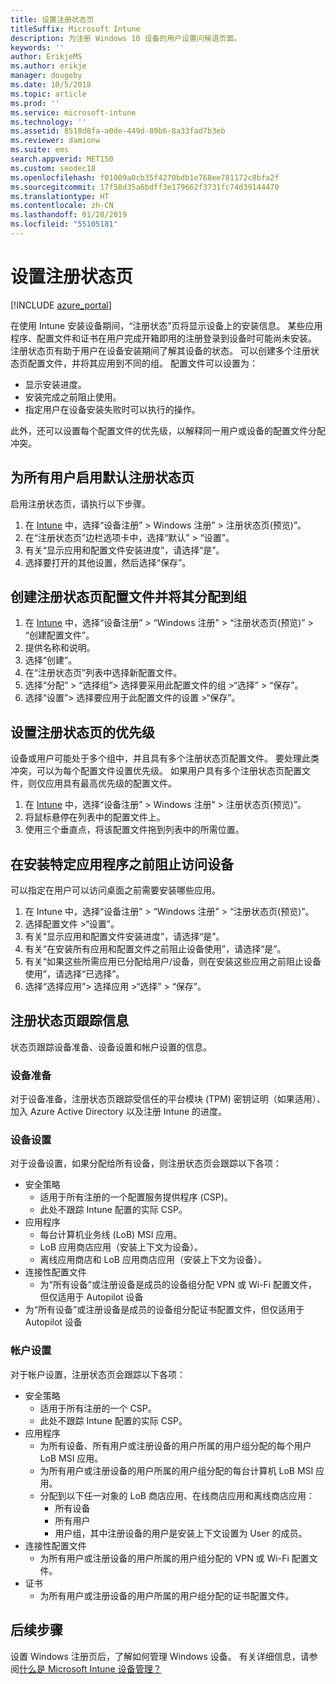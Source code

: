 ```yaml
---
title: 设置注册状态页
titleSuffix: Microsoft Intune
description: 为注册 Windows 10 设备的用户设置问候语页面。
keywords: ''
author: ErikjeMS
ms.author: erikje
manager: dougeby
ms.date: 10/5/2018
ms.topic: article
ms.prod: ''
ms.service: microsoft-intune
ms.technology: ''
ms.assetid: 8518d8fa-a0de-449d-89b6-8a33fad7b3eb
ms.reviewer: damionw
ms.suite: ems
search.appverid: MET150
ms.custom: seodec18
ms.openlocfilehash: f01009a0cb35f4270bdb1e768ee781172c8bfa2f
ms.sourcegitcommit: 17f58d35a6bdff3e179662f3731fc74d39144470
ms.translationtype: HT
ms.contentlocale: zh-CN
ms.lasthandoff: 01/28/2019
ms.locfileid: "55105181"
---
```

# <a name="set-up-an-enrollment-status-page"></a>设置注册状态页
 
[!INCLUDE [azure_portal](./includes/azure_portal.md)]
 
在使用 Intune 安装设备期间，“注册状态”页将显示设备上的安装信息。 某些应用程序、配置文件和证书在用户完成开箱即用的注册登录到设备时可能尚未安装。 注册状态页有助于用户在设备安装期间了解其设备的状态。 可以创建多个注册状态页配置文件，并将其应用到不同的组。 配置文件可以设置为：
- 显示安装进度。
- 安装完成之前阻止使用。
- 指定用户在设备安装失败时可以执行的操作。

此外，还可以设置每个配置文件的优先级，以解释同一用户或设备的配置文件分配冲突。

 
## <a name="turn-on-default-enrollment-status-page-for-all-users"></a>为所有用户启用默认注册状态页

启用注册状态页，请执行以下步骤。
 
1. 在 [Intune](https://aka.ms/intuneportal) 中，选择“设备注册” > Windows 注册” > 注册状态页(预览)”。
2. 在“注册状态页”边栏选项卡中，选择“默认” > “设置”。
3. 有关“显示应用和配置文件安装进度”，请选择“是”。
4. 选择要打开的其他设置，然后选择“保存”。

## <a name="create-enrollment-status-page-profile-and-assign-to-a-group"></a>创建注册状态页配置文件并将其分配到组

1. 在 [Intune](https://aka.ms/intuneportal) 中，选择“设备注册” > “Windows 注册” > “注册状态页(预览)” > “创建配置文件”。
2. 提供名称和说明。
3. 选择“创建”。
4. 在“注册状态页”列表中选择新配置文件。
5. 选择“分配” > “选择组”> 选择要采用此配置文件的组 >“选择” > “保存”。
6. 选择“设置”> 选择要应用于此配置文件的设置 >“保存”。

## <a name="set-the-enrollment-status-page-priority"></a>设置注册状态页的优先级

设备或用户可能处于多个组中，并且具有多个注册状态页配置文件。 要处理此类冲突，可以为每个配置文件设置优先级。 如果用户具有多个注册状态页配置文件，则仅应用具有最高优先级的配置文件。

1. 在 [Intune](https://aka.ms/intuneportal) 中，选择“设备注册” > Windows 注册” > 注册状态页(预览)”。
2. 将鼠标悬停在列表中的配置文件上。
3. 使用三个垂直点，将该配置文件拖到列表中的所需位置。

## <a name="block-access-to-a-device-until-a-specific-application-is-installed"></a>在安装特定应用程序之前阻止访问设备

可以指定在用户可以访问桌面之前需要安装哪些应用。

1. 在 Intune 中，选择“设备注册” > “Windows 注册” > “注册状态页(预览)”。
2. 选择配置文件 >“设置”。
3. 有关“显示应用和配置文件安装进度”，请选择“是”。
4. 有关“在安装所有应用和配置文件之前阻止设备使用”，请选择“是”。
5. 有关“如果这些所需应用已分配给用户/设备，则在安装这些应用之前阻止设备使用”，请选择“已选择”。
 6. 选择“选择应用”> 选择应用 >“选择” > “保存”。

## <a name="enrollment-status-page-tracking-information"></a>注册状态页跟踪信息

状态页跟踪设备准备、设备设置和帐户设置的信息。

### <a name="device-preparation"></a>设备准备

对于设备准备，注册状态页跟踪受信任的平台模块 (TPM) 密钥证明（如果适用）、加入 Azure Active Directory 以及注册 Intune 的进度。

### <a name="device-setup"></a>设备设置

对于设备设置，如果分配给所有设备，则注册状态页会跟踪以下各项：
- 安全策略
    - 适用于所有注册的一个配置服务提供程序 (CSP)。
    - 此处不跟踪 Intune 配置的实际 CSP。
- 应用程序
    - 每台计算机业务线 (LoB) MSI 应用。
    - LoB 应用商店应用（安装上下文为设备）。
    - 离线应用商店和 LoB 应用商店应用（安装上下文为设备）。
- 连接性配置文件
    - 为“所有设备”或注册设备是成员的设备组分配 VPN 或 Wi-Fi 配置文件，但仅适用于 Autopilot 设备
- 为“所有设备”或注册设备是成员的设备组分配证书配置文件，但仅适用于 Autopilot 设备

### <a name="account-setup"></a>帐户设置
对于帐户设置，注册状态页会跟踪以下各项：
- 安全策略
    - 适用于所有注册的一个 CSP。
    - 此处不跟踪 Intune 配置的实际 CSP。
- 应用程序
    - 为所有设备、所有用户或注册设备的用户所属的用户组分配的每个用户 LoB MSI 应用。
    - 为所有用户或注册设备的用户所属的用户组分配的每台计算机 LoB MSI 应用。
    - 分配到以下任一对象的 LoB 商店应用、在线商店应用和离线商店应用：
        - 所有设备
        - 所有用户
        - 用户组，其中注册设备的用户是安装上下文设置为 User 的成员。
- 连接性配置文件
    - 为所有用户或注册设备的用户所属的用户组分配的 VPN 或 Wi-Fi 配置文件。
- 证书
    - 为所有用户或注册设备的用户所属的用户组分配的证书配置文件。

## <a name="next-steps"></a>后续步骤
设置 Windows 注册页后，了解如何管理 Windows 设备。 有关详细信息，请参阅[什么是 Microsoft Intune 设备管理？](https://docs.microsoft.com/intune/device-management)
